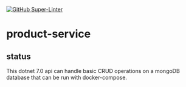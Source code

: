 [![GitHub Super-Linter](https://github.com/boerenboodschap/product-service/actions/workflows/CI-CD.yml/badge.svg)](https://github.com/marketplace/actions/super-linter)

# product-service

## status

This dotnet 7.0 api can handle basic CRUD operations on a mongoDB database that can be run with docker-compose.
